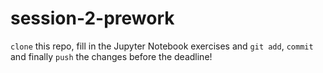 # session-2-prework
`clone` this repo, fill in the Jupyter Notebook exercises and `git add`, `commit` and finally `push` the changes before the deadline!
